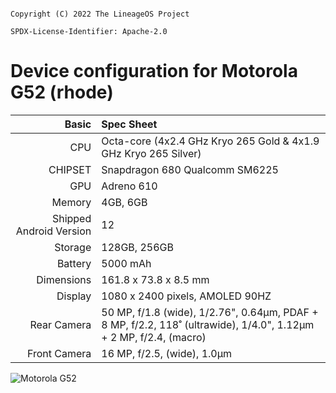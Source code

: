 ```

Copyright (C) 2022 The LineageOS Project

SPDX-License-Identifier: Apache-2.0

```

Device configuration for Motorola G52 (rhode)
==================================

Basic   | Spec Sheet
-------:|:-------------------------
CPU     | Octa-core (4x2.4 GHz Kryo 265 Gold & 4x1.9 GHz Kryo 265 Silver)
CHIPSET | Snapdragon 680 Qualcomm SM6225
GPU     | Adreno 610
Memory  | 4GB, 6GB 
Shipped Android Version | 12
Storage | 128GB, 256GB
Battery | 5000 mAh
Dimensions | 161.8 x 73.8 x 8.5 mm
Display | 1080 x 2400 pixels, AMOLED 90HZ
Rear Camera  | 50 MP, f/1.8 (wide), 1/2.76", 0.64µm, PDAF + 8 MP, f/2.2, 118˚ (ultrawide), 1/4.0", 1.12µm + 2 MP, f/2.4, (macro) 
Front Camera | 16 MP, f/2.5, (wide), 1.0µm

![Motorola G52](https://fdn2.gsmarena.com/vv/pics/motorola/motorola-moto-g52-2.jpg "Motorola G52")
